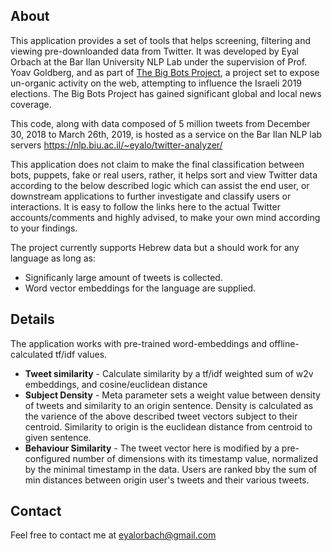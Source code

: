 
## About

This application provides a set of tools that helps screening, filtering and viewing pre-downloanded data from Twitter.
It was developed by Eyal Orbach at the Bar Ilan University NLP Lab under the supervision of Prof. Yoav Goldberg, and as part of [The Big Bots Project](https://botim.online/),
a project set to expose un-organic activity on the web, attempting to influence the Israeli 2019 elections.
The Big Bots Project has gained significant global and local news coverage.

This code, along with data composed of 5 million tweets from December 30, 2018 to March 26th, 2019, is hosted as a service on the Bar Ilan NLP lab servers
https://nlp.biu.ac.il/~eyalo/twitter-analyzer/

This application does not claim to make the final classification between bots, puppets, fake or real users,
rather, it helps sort and view Twitter data according to the below described logic which can assist the end user, or downstream applications to further 
investigate and classify users or interactions.
It is easy to follow the links here to the actual Twitter accounts/comments and highly advised, to make your own mind according to your findings.

The project currently supports Hebrew data but a should work for any language as long as:
* Significanly large amount of tweets is collected.
* Word vector embeddings for the language are supplied.

## Details

The application works with pre-trained word-embeddings and offline-calculated tf/idf values.

* __Tweet similarity__ - Calculate similarity by a tf/idf weighted sum of w2v embeddings, and cosine/euclidean distance
* __Subject Density__ - Meta parameter sets a weight value between density of tweets and similarity to an origin sentence.
Density is calculated as the varience of the above described tweet vectors subject to their centroid.
Similarity to origin is the euclidean distance from centroid to given sentence.
* __Behaviour Similarity__ - The tweet vector here is modified by a pre-configured number of dimensions with its timestamp
value, normalized by the minimal timestamp in the data. Users are ranked bby the sum of min distances between origin user's
tweets and their various tweets.

## Contact
Feel free to contact me at eyalorbach@gmail.com

